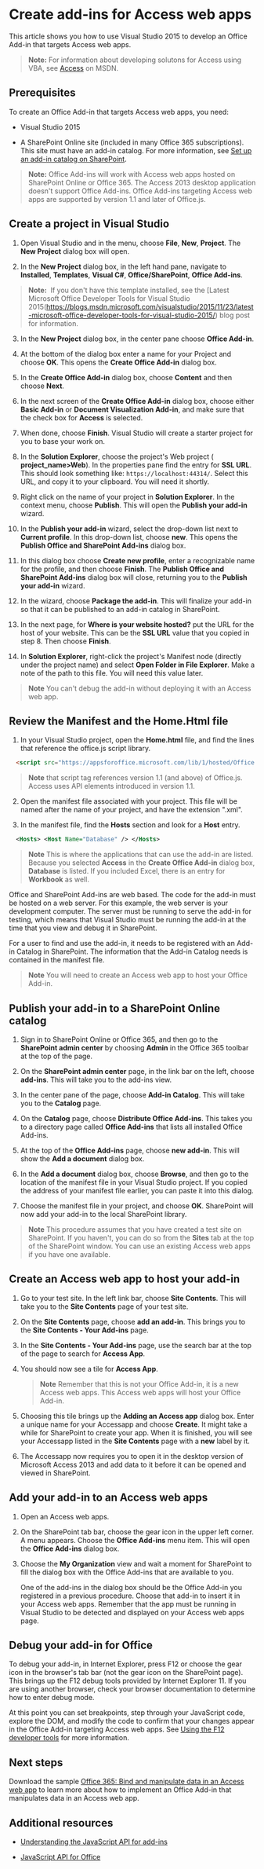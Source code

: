 # Create add-ins for Access web apps



This article shows you how to use Visual Studio 2015 to develop an Office Add-in that targets Access web apps.

>**Note:** For information about developing solutons for Access using VBA, see [Access](https://msdn.microsoft.com/en-us/library/fp179695.aspx) on MSDN.

## Prerequisites

To create an Office Add-in that targets Access web apps, you need:


- Visual Studio 2015

- A SharePoint Online site (included in many Office 365 subscriptions). This site must have an add-in catalog. For more information, see [Set up an add-in catalog on SharePoint](../publish/publish-task-pane-and-content-add-ins-to-an-add-in-catalog.md).


 >**Note:** Office Add-ins will work with Access web apps hosted on SharePoint Online or Office 365. The Access 2013 desktop application doesn't support Office Add-ins. Office Add-ins targeting Access web apps are supported by version 1.1 and later of Office.js.


## Create a project in Visual Studio


1.  Open Visual Studio and in the menu, choose **File**,  **New**,  **Project**. The  **New Project** dialog box will open.

2. In the  **New Project** dialog box, in the left hand pane, navigate to **Installed**,  **Templates**,  **Visual C#**,  **Office/SharePoint**,  **Office Add-ins**.

 >**Note:**  If you don't have this template installed, see the [Latest Microsoft Office Developer Tools for Visual Studio 2015(https://blogs.msdn.microsoft.com/visualstudio/2015/11/23/latest-microsoft-office-developer-tools-for-visual-studio-2015/) blog post for information.

3. In the  **New Project** dialog box, in the center pane choose **Office Add-in**.

4. At the bottom of the dialog box enter a name for your Project and choose  **OK**. This opens the  **Create Office Add-in** dialog box.

5. In the  **Create Office Add-in** dialog box, choose **Content** and then choose **Next**.

6. In the next screen of the  **Create Office Add-in** dialog box, choose either **Basic Add-in** or **Document Visualization Add-in**, and make sure that the check box for  **Access** is selected.

7. When done, choose  **Finish**. Visual Studio will create a starter project for you to base your work on.

8. In the  **Solution Explorer**, choose the project's Web project ( **project_name>Web**). In the properties pane find the entry for  **SSL URL**. This should look something like:  `https://localhost:44314/`. Select this URL, and copy it to your clipboard. You will need it shortly.

9. Right click on the name of your project in  **Solution Explorer**. In the context menu, choose  **Publish**. This will open the  **Publish your add-in** wizard.

10. In the  **Publish your add-in** wizard, select the drop-down list next to **Current profile**. In this drop-down list, choose  **new**. This opens the  **Publish Office and SharePoint Add-ins** dialog box.

11. In this dialog box choose  **Create new profile**, enter a recognizable name for the profile, and then choose  **Finish**. The  **Publish Office and SharePoint Add-ins** dialog box will close, returning you to the **Publish your add-in** wizard.

12. In the wizard, choose  **Package the add-in**. This will finalize your add-in so that it can be published to an add-in catalog in SharePoint.

13. In the next page, for  **Where is your website hosted?** put the URL for the host of your website. This can be the **SSL URL** value that you copied in step 8. Then choose **Finish**.

14. In  **Solution Explorer**, right-click the project's Manifest node (directly under the project name) and select  **Open Folder in File Explorer**. Make a note of the path to this file. You will need this value later.


 >**Note**  You can't debug the add-in without deploying it with an Access web app.


## Review the Manifest and the Home.Html file


1. In your Visual Studio project, open the  **Home.html** file, and find the lines that reference the office.js script library.

```html
  <script src="https://appsforoffice.microsoft.com/lib/1/hosted/Office.js" type="text/javascript"></script>
```
 >**Note** that script tag references version 1.1 (and above) of Office.js. Access uses API elements introduced in version 1.1.

2. Open the manifest file associated with your project. This file will be named after the name of your project, and have the extension ".xml".

3.  In the manifest file, find the **Hosts** section and look for a **Host** entry.

```xml
  <Hosts> <Host Name="Database" /> </Hosts>
```
 >**Note** This is where the applications that can use the add-in are listed. Because you selected  **Access** in the **Create Office Add-in** dialog box, **Database** is listed. If you included Excel, there is an entry for **Workbook** as well.

Office and SharePoint Add-ins are web based. The code for the add-in must be hosted on a web server. For this example, the web server is your development computer. The server must be running to serve the add-in for testing, which means that Visual Studio must be running the add-in at the time that you view and debug it in SharePoint.

For a user to find and use the add-in, it needs to be registered with an Add-in Catalog in SharePoint. The information that the Add-in Catalog needs is contained in the manifest file.

 >**Note**  You will need to create an Access web app to host your Office Add-in.


## Publish your add-in to a SharePoint Online catalog


1.  Sign in to SharePoint Online or Office 365, and then go to the **SharePoint admin center** by choosing **Admin** in the Office 365 toolbar at the top of the page.

2. On the  **SharePoint admin center** page, in the link bar on the left, choose **add-ins**. This will take you to the add-ins view.

3. In the center pane of the page, choose  **Add-in Catalog**. This will take you to the  **Catalog** page.

4. On the  **Catalog** page, choose **Distribute Office Add-ins**. This takes you to a directory page called  **Office Add-ins** that lists all installed Office Add-ins.

5. At the top of the  **Office Add-ins** page, choose **new add-in**. This will show the **Add a document** dialog box.

6. In the  **Add a document** dialog box, choose **Browse**, and then go to the location of the manifest file in your Visual Studio project. If you copied the address of your manifest file earlier, you can paste it into this dialog.

7. Choose the manifest file in your project, and choose  **OK**. SharePoint will now add your add-in to the local SharePoint library.


 >**Note**  This procedure assumes that you have created a test site on SharePoint. If you haven't, you can do so from the  **Sites** tab at the top of the SharePoint window. You can use an existing Access web apps if you have one available.


## Create an Access web app to host your add-in


1. Go to your test site. In the left link bar, choose  **Site Contents**. This will take you to the  **Site Contents** page of your test site.

2. On the  **Site Contents** page, choose **add an add-in**. This brings you to the  **Site Contents - Your Add-ins** page.

3. In the  **Site Contents - Your Add-ins** page, use the search bar at the top of the page to search for **Access App**.

4. You should now see a tile for  **Access App**.

     >**Note**  Remember that this is not your Office Add-in, it is a new Access web apps. This Access web apps will host your Office Add-in.
5. Choosing this tile brings up the  **Adding an Access app** dialog box. Enter a unique name for your Accessapp and choose **Create**. It might take a while for SharePoint to create your app. When it is finished, you will see your Accessapp listed in the  **Site Contents** page with a **new** label by it.

6. The Accessapp now requires you to open it in the desktop version of Microsoft Access 2013 and add data to it before it can be opened and viewed in SharePoint.


## Add your add-in to an Access web apps


1. Open an Access web apps.

2. On the SharePoint tab bar, choose the gear icon in the upper left corner. A menu appears. Choose the  **Office Add-ins** menu item. This will open the **Office Add-ins** dialog box.

3. Choose the  **My Organization** view and wait a moment for SharePoint to fill the dialog box with the Office Add-ins that are available to you.

    One of the add-ins in the dialog box should be the Office Add-in you registered in a previous procedure. Choose that add-in to insert it in your Access web apps. Remember that the app must be running in Visual Studio to be detected and displayed on your Access web apps page.


## Debug your add-in for Office

To debug your add-in, in Internet Explorer, press F12 or choose the gear icon in the browser's tab bar (not the gear icon on the SharePoint page). This brings up the F12 debug tools provided by Internet Explorer 11. If you are using another browser, check your browser documentation to determine how to enter debug mode.

At this point you can set breakpoints, step through your JavaScript code, explore the DOM, and modify the code to confirm that your changes appear in the Office Add-in targeting Access web apps. See [Using the F12 developer tools](http://msdn.microsoft.com/library/ie/bg182326%28v=vs.85%29) for more information.


## Next steps

Download the sample [Office 365: Bind and manipulate data in an Access web app](https://code.msdn.microsoft.com/officeapps/Office-365-Bind-and-4876274e) to learn more about how to implement an Office Add-in that manipulates data in an Access web app.


## Additional resources



- [Understanding the JavaScript API for add-ins](../develop/understanding-the-javascript-api-for-office.md)

- [JavaScript API for Office](../../reference/javascript-api-for-office.md)

